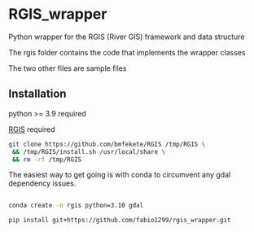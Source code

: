 # RGIS_wrapper
Python wrapper for the RGIS (River GIS) framework and data structure

The rgis folder contains the code that implements the wrapper classes

The two other files are sample files 

## Installation
python >= 3.9 required

[RGIS](https://github.com/bmfekete/RGIS) required

```sh
git clone https://github.com/bmfekete/RGIS /tmp/RGIS \
 && /tmp/RGIS/install.sh /usr/local/share \
 && rm -rf /tmp/RGIS
```

The easiest way to get going is with conda to circumvent any gdal dependency issues. 

```sh

conda create -n rgis python=3.10 gdal

pip install git+https://github.com/fabio1299/rgis_wrapper.git
```
